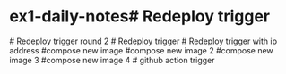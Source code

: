 # ex1-daily-notes#   R e d e p l o y   t r i g g e r  
 #   R e d e p l o y   t r i g g e r   r o u n d   2  
 #   R e d e p l o y   t r i g g e r  
 #   R e d e p l o y   t r i g g e r   w i t h   i p   a d d r e s s  
 # c o m p o s e   n e w   i m a g e  
 # c o m p o s e   n e w   i m a g e   2  
 # c o m p o s e   n e w   i m a g e   3  
 # c o m p o s e   n e w   i m a g e   4  
 #   g i t h u b   a c t i o n   t r i g g e r  
 